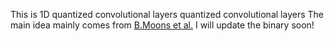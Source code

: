 This is 1D quantized  convolutional layers
quantized convolutional layers
The main idea mainly comes from [B.Moons et al.](https://github.com/BertMoons/QuantizedNeuralNetworks-Keras-Tensorflow)
I will update the binary soon!
 
